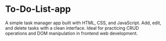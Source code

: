 # To-Do-List-app
A simple task manager app built with HTML, CSS, and JavaScript. Add, edit, and delete tasks with a clean interface. Ideal for practicing CRUD operations and DOM manipulation in frontend web development. 
